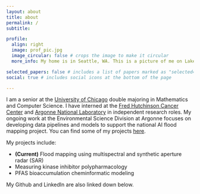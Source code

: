```yaml
---
layout: about
title: about
permalink: /
subtitle: 

profile:
  align: right
  image: prof_pic.jpg
  image_circular: false # crops the image to make it circular
  more_info: My home is in Seattle, WA. This is a picture of me on Lake Washington embracing the cold and the rain.

selected_papers: false # includes a list of papers marked as "selected={true}"
social: true # includes social icons at the bottom of the page

---
```


I am a senior at the [University of Chicago](https://uchicago.edu/) double majoring in Mathematics and Computer Science. I have interned at the [Fred Hutchinson Cancer Center](https://www.fredhutch.org/en.html) and [Argonne National Laboratory](https://www.anl.gov/) in independent research roles. My ongoing work at the Environmental Science Division at Argonne focuses on developing data pipelines and models to support the national AI flood mapping project. You can find some of my projects [here](https://github.com/davdma).

My projects include:
* **(Current)** Flood mapping using multispectral and synthetic aperture radar (SAR)
* Measuring kinase inhibitor polypharmacology
* PFAS bioaccumulation cheminformatic modeling

My Github and LinkedIn are also linked down below.

